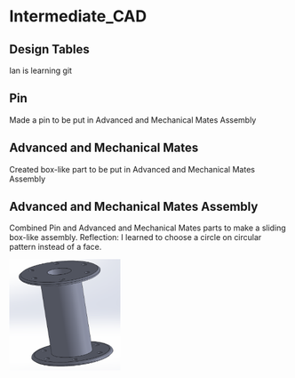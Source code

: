 # Intermediate_CAD
## Design Tables
Ian is learning git
## Pin 
Made a pin to be put in Advanced and Mechanical Mates Assembly
## Advanced and Mechanical Mates
Created box-like part to be put in Advanced and Mechanical Mates Assembly
## Advanced and Mechanical Mates Assembly
Combined Pin and Advanced and Mechanical Mates parts to make a sliding box-like assembly. Reflection: I learned to choose a circle on circular pattern instead of a face.

<img src="./images/Design Tables.PNG" alt="Design Tables" width="200" height="200">
